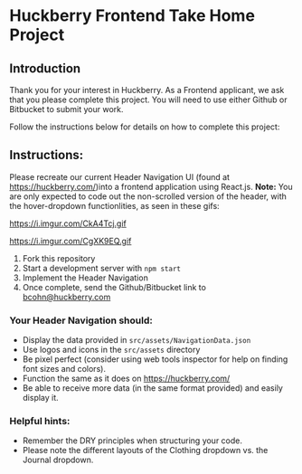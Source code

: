 # Huckberry Frontend Take Home Project

## Introduction
Thank you for your interest in Huckberry. 
As a Frontend applicant, we ask that you please complete this project.
You will need to use either Github or Bitbucket to submit your work.

Follow the instructions below for details on how to complete this project:

## Instructions: 

Please recreate our current Header Navigation UI (found at https://huckberry.com/)into a frontend application using React.js. 
**Note:** You are only expected to code out the non-scrolled version of the header, with the hover-dropdown functionlities, as seen in these gifs: 

https://i.imgur.com/CkA4Tcj.gif

https://i.imgur.com/CgXK9EQ.gif

1) Fork this repository
2) Start a development server with `npm start`
3) Implement the Header Navigation
4) Once complete, send the Github/Bitbucket link to bcohn@huckberry.com


### Your Header Navigation should:
* Display the data provided in `src/assets/NavigationData.json`
* Use logos and icons in the `src/assets` directory 
* Be pixel perfect (consider using web tools inspector for help on finding font sizes and colors).
* Function the same as it does on https://huckberry.com/ 
* Be able to receive more data (in the same format provided) and easily display it.

### Helpful hints:
* Remember the DRY principles when structuring your code.
* Please note the different layouts of the Clothing dropdown vs. the Journal dropdown.
